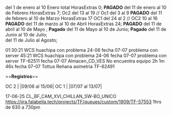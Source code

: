 del  1 de enero al 10 Enero total HorasExtras 0; **PAGADO**
del 11 de enero al 10 de Febrero HorasExtras 7;  Oc2 del 13 al 19 // Oc1 del 3 al 9 **PAGADO**
del 11 de febrero al 10 de Marzo HorasExtras 17  OC1 del 24 al 2 // OC2 10 al 16  **PAGADO**
del 11 de marzo al 10 de Abril HorasExtras 24;  **PAGADO**
del 11 de abril al 10 de Mayo ; **Pagado**
del 11 de Mayo al 10 de Junio; **Pagado**
del 11 de Junio al 10 de Julio;  
del 11 de Julio al Agosto;

01:30:21 WCS huachipa con problema 24-06 fecha 07-07 problema con server
45:21 WCS huachipa con problema 24-06 fecha 07-07 problema con server 
TF-62511 fecha 07-07 Almacen_CD_VES No encuentra equipo
2h 1m 46s fecha 07-07 Tottus Reñana asimetria TF-62491

==**Registros**==

OC 2 |  |09/06 al 15/06|
OC 1 |  |07/07 al 13/07|

17-06-25 CL_BF_CAM_XVI_CHILLAN_SW-BO_UNICO https://jira.falabella.tech/projects/TF/queues/custom/1909/TF-57553 1hrs de 630 a 730pm

